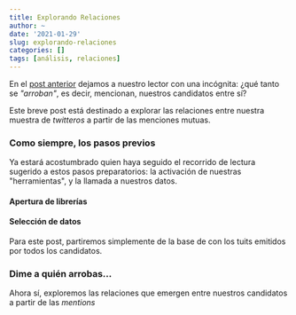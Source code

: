 ```yaml
---
title: Explorando Relaciones
author: ~
date: '2021-01-29'
slug: explorando-relaciones
categories: []
tags: [análisis, relaciones]
---
```


En el [post anterior](../explorando_palabras/) dejamos a nuestro lector con una incógnita: ¿qué tanto se _"arroban"_, es decir, mencionan, nuestros candidatos entre sí?

Este breve post está destinado a explorar las relaciones entre nuestra muestra de _twitteros_ a partir de las menciones mutuas.

### Como siempre, los pasos previos

Ya estará acostumbrado quien haya seguido el recorrido de lectura sugerido a estos pasos preparatorios: la activación de nuestras "herramientas", y la llamada a nuestros datos.

#### Apertura de librerías


#### Selección de datos

Para este post, partiremos simplemente de la base de con los tuits emitidos por todos los candidatos.


### Dime a quién arrobas...

Ahora sí, exploremos las relaciones que emergen entre nuestros candidatos a partir de las _mentions_


